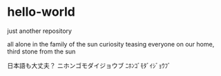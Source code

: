 # hello-world
just another repository

all alone in the family of the sun
curiosity teasing everyone
on our home, third stone from the sun

日本語も大丈夫？
ニホンゴモダイジョウブ
ﾆﾎﾝｺﾞﾓﾀﾞｲｼﾞｮｳﾌﾞ
